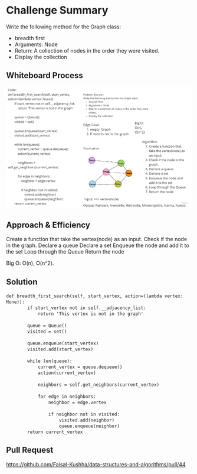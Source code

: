 # Challenge Summary

Write the following method for the Graph class:

-   breadth first
-   Arguments: Node
-   Return: A collection of nodes in the order they were visited.
-   Display the collection

## Whiteboard Process

![code36](BFG.jpg)

## Approach & Efficiency

Create a function that take the vertex(node) as an input. Check if the node in the graph. Declare a queue Declare a set Enqueue the node and add it to the set Loop through the Queue Return the node

Big O: O(n), O(n^2).

## Solution

```
def breadth_first_search(self, start_vertex, action=(lambda vertex: None)):
        if start_vertex not in self.__adjacency_list:
            return 'This vertex is not in the graph'

        queue = Queue()
        visited = set()

        queue.enqueue(start_vertex)
        visited.add(start_vertex)

        while len(queue):
            current_vertex = queue.dequeue()
            action(current_vertex)

            neighbors = self.get_neighbors(current_vertex)

            for edge in neighbors:
                neighbor = edge.vertex

                if neighbor not in visited:
                    visited.add(neighbor)
                    queue.enqueue(neighbor)
        return current_vertex
```

## Pull Request

https://github.com/Faisal-Kushha/data-structures-and-algorithms/pull/44
